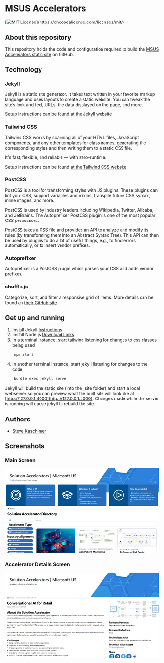 # MSUS Accelerators

[![MIT License](https://img.shields.io/apm/l/atomic-design-ui.svg?)](https://choosealicense.com/licenses/mit/)

## About this repository

This repository holds the code and configuration required to build the [MSUS Accelerators static site](https://msussolutionaccelerators.github.io) on GitHub.

## Technology

### Jekyll

Jekyll is a static site generator. It takes text written in your favorite markup language and uses layouts to create a static website. You can tweak the site’s look and feel, URLs, the data displayed on the page, and more.

Setup instructions can be found [at the Jekyll website](https://jekyllrb.com/docs/)

### Tailwind CSS

Tailwind CSS works by scanning all of your HTML files, JavaScript components, and any other templates for class names, generating the corresponding styles and then writing them to a static CSS file.

It's fast, flexible, and reliable — with zero-runtime.

Setup instructions can be found [at the Tailwind CSS website](https://tailwindcss.com/docs/installation)

### PostCSS

PostCSS is a tool for transforming styles with JS plugins. These plugins can lint your CSS, support variables and mixins, transpile future CSS syntax, inline images, and more.

PostCSS is used by industry leaders including Wikipedia, Twitter, Alibaba, and JetBrains. The Autoprefixer PostCSS plugin is one of the most popular CSS processors.

PostCSS takes a CSS file and provides an API to analyze and modify its rules (by transforming them into an Abstract Syntax Tree). This API can then be used by plugins to do a lot of useful things, e.g., to find errors automatically, or to insert vendor prefixes.

### Autoprefixer

Autoprefixer is a PostCSS plugin which parses your CSS and adds vendor prefixes.

### shuffle.js

Categorize, sort, and filter a responsive grid of items.
More details can be found on [their GitHub site](https://vestride.github.io/Shuffle/)

## Get up and running

1. Install Jekyll [Instructions](https://jekyllrb.com/docs/installation/)
2. Install Node.js [Download Links](https://nodejs.org/en/download/)
3. In a terminal instance, start tailwind listening for changes to css classes being used

```powershell
    npm start
```

4. In another terminal instance, start jekyll listening for changes to the code

```powershell
    bundle exec jekyll serve
```

Jekyll will build the static site (into the _site folder) and start a local webserver so you can preview what the built site will look like at [http://127.0.0.1:4000](http://127.0.0.1:4000). Changes made while the server is running will cause jekyll to rebuild the site.

## Authors

- [Steve Kaschimer](mailto:v-skaschimer@microsoft.com)

## Screenshots

### Main Screen

![App Screenshot](/_images/MSUSSA-Landing.png)

### Accelerator Details Screen

![App Screenshot](/_images/MSUSSA-Details.png)
